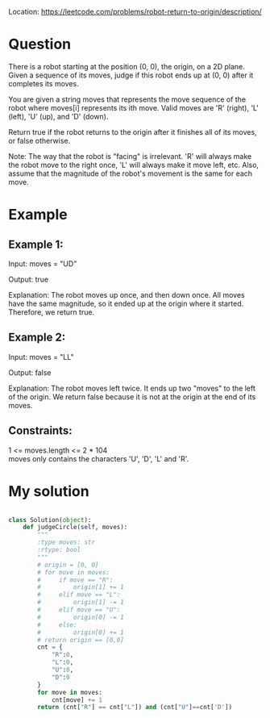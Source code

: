 Location: https://leetcode.com/problems/robot-return-to-origin/description/
# Question
There is a robot starting at the position (0, 0), the origin, on a 2D plane. Given a sequence of its moves, judge if this robot ends up at (0, 0) after it completes its moves.

You are given a string moves that represents the move sequence of the robot where moves[i] represents its ith move. Valid moves are 'R' (right), 'L' (left), 'U' (up), and 'D' (down).

Return true if the robot returns to the origin after it finishes all of its moves, or false otherwise.

Note: The way that the robot is "facing" is irrelevant. 'R' will always make the robot move to the right once, 'L' will always make it move left, etc. Also, assume that the magnitude of the robot's movement is the same for each move.

 
# Example

## Example 1:

Input: moves = "UD"

Output: true

Explanation: The robot moves up once, and then down once. All moves have the same magnitude, so it ended up at the origin where it started. Therefore, we return true.

## Example 2:

Input: moves = "LL"

Output: false

Explanation: The robot moves left twice. It ends up two "moves" to the left of the origin. We return false because it is not at the origin at the end of its moves.
 

## Constraints:

1 <= moves.length <= 2 * 104\
moves only contains the characters 'U', 'D', 'L' and 'R'.
 

# My solution 
```python

class Solution(object):
    def judgeCircle(self, moves):
        """
        :type moves: str
        :rtype: bool
        """
        # origin = [0, 0]
        # for move in moves:
        #     if move == "R":
        #         origin[1] += 1
        #     elif move == "L":
        #         origin[1] -= 1
        #     elif move == "U":
        #         origin[0] -= 1
        #     else:
        #         origin[0] += 1
        # return origin == [0,0]
        cnt = {
            "R":0,
            "L":0,
            "U":0,
            "D":0
        }
        for move in moves:
            cnt[move] += 1
        return (cnt["R"] == cnt["L"]) and (cnt["U"]==cnt['D'])
        
```
